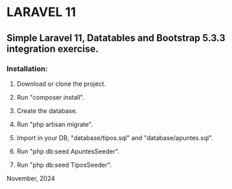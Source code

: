 <h1>LARAVEL 11</h1>

<h2>Simple Laravel 11, Datatables and Bootstrap 5.3.3 integration exercise.</h2>

<h3>Installation:</h3>

1. Download or clone the project.

2. Run   "composer install".

3. Create the database.

4. Run "php artisan migrate".

5. Import in your DB, "database/tipos.sql"  and "database/apuntes.sql".

6. Run "php db:seed  ApuntesSeeder".

7. Run "php db:seed TiposSeeder".
    

November, 2024
